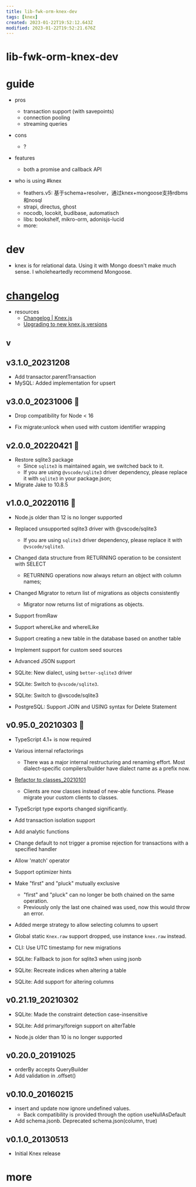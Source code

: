 ```yaml
---
title: lib-fwk-orm-knex-dev
tags: [knex]
created: 2023-01-22T19:52:12.643Z
modified: 2023-01-22T19:52:21.676Z
---
```


# lib-fwk-orm-knex-dev

# guide

- pros
  - transaction support (with savepoints)
  - connection pooling
  - streaming queries

- cons
  - ?

- features
  - both a promise and callback API

- who is using #knex
  - feathers.v5: 基于schema+resolver，通过knex+mongoose支持rdbms和nosql
  - strapi, directus, ghost
  - nocodb, locokit, budibase, automatisch
  - libs: bookshelf, mikro-orm, adonisjs-lucid
  - more:
# dev
- knex is for relational data. Using it with Mongo doesn't make much sense. I wholeheartedly recommend Mongoose.
# [changelog](https://github.com/knex/knex/blob/master/CHANGELOG.md)
- resources
  - [Changelog | Knex.js](https://knexjs.org/changelog.html)
  - [Upgrading to new knex.js versions](https://github.com/knex/knex/blob/master/UPGRADING.md)

## v

## v3.1.0_20231208

- Add transactor.parentTransaction
- MySQL: Added implementation for upsert

## v3.0.0_20231006 🎯

- Drop compatibility for Node < 16

- Fix migrate:unlock when used with custom identifier wrapping

## v2.0.0_20220421 🎯

- Restore sqlite3 package
  - Since `sqlite3` is maintained again, we switched back to it. 
  - If you are using `@vscode/sqlite3` driver dependency, please replace it with `sqlite3` in your package.json; 
- Migrate Jake to 10.8.5

## v1.0.0_20220116 🎯

- Node.js older than 12 is no longer supported

- Replaced unsupported sqlite3 driver with @vscode/sqlite3
  - If you are using `sqlite3` driver dependency, please replace it with `@vscode/sqlite3`.
- Changed data structure from RETURNING operation to be consistent with SELECT
  - RETURNING operations now always return an object with column names; 
- Changed Migrator to return list of migrations as objects consistently
  - Migrator now returns list of migrations as objects.

- Support fromRaw
- Support whereLike and whereILike
- Support creating a new table in the database based on another table
- Implement support for custom seed sources
- Advanced JSON support
- SQLite: New dialect, using `better-sqlite3` driver 
- SQLite: Switch to `@vscode/sqlite3`.
- SQLite: Switch to @vscode/sqlite3
- PostgreSQL: Support JOIN and USING syntax for Delete Statement

## v0.95.0_20210303 🚨

- TypeScript 4.1+ is now required

- Various internal refactorings
  - There was a major internal restructuring and renaming effort. Most dialect-specific compilers/builder have dialect name as a prefix now.

- [Refactor to classes_20210101](https://github.com/knex/knex/pull/4190)
  - Clients are now classes instead of new-able functions. Please migrate your custom clients to classes.

- TypeScript type exports changed significantly. 
- Add transaction isolation support
- Add analytic functions
- Change default to not trigger a promise rejection for transactions with a specified handler
- Allow 'match' operator
- Support optimizer hints
- Make "first" and "pluck" mutually exclusive 
  - "first" and "pluck" can no longer be both chained on the same operation. 
  - Previously only the last one chained was used, now this would throw an error.
- Added merge strategy to allow selecting columns to upsert
- Global static `Knex.raw` support dropped, use instance `knex.raw` instead. 
- CLI: Use UTC timestamp for new migrations
- SQLite: Fallback to json for sqlite3 when using jsonb
- SQLite: Recreate indices when altering a table
- SQLite: Add support for altering columns

## v0.21.19_20210302

- SQLite: Made the constraint detection case-insensitive
- SQLite: Add primary/foreign support on alterTable

- Node.js older than 10 is no longer supported

## v0.20.0_20191025

- orderBy accepts QueryBuilder
- Add validation in .offset()

## v0.10.0_20160215

- insert and update now ignore undefined values. 
  - Back compatibility is provided through the option useNullAsDefault
- Add schema.jsonb. Deprecated schema.json(column, true)

## v0.1.0_20130513

- Initial Knex release
# more
